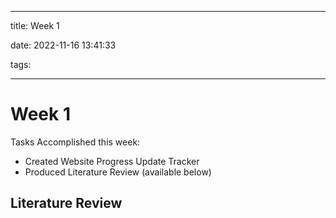 
---

title: Week 1

date: 2022-11-16 13:41:33

tags:

---
# Week 1

Tasks Accomplished this week:
- Created Website Progress Update Tracker
- Produced Literature Review (available below)

## Literature Review


